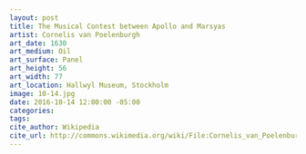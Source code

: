 ```yaml
---
layout: post
title: The Musical Contest between Apollo and Marsyas
artist: Cornelis van Poelenburgh
art_date: 1630
art_medium: Oil
art_surface: Panel
art_height: 56
art_width: 77
art_location: Hallwyl Museum, Stockholm
image: 10-14.jpg
date: 2016-10-14 12:00:00 -05:00
categories:
tags:
cite_author: Wikipedia
cite_url: http://commons.wikimedia.org/wiki/File:Cornelis_van_Poelenburgh_-_The_Musical_Contest_between_Apollo_and_Marsyas_-_Google_Art_Project.jpg
---
```


